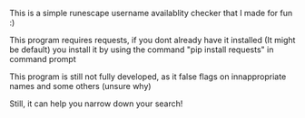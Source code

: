 This is a simple runescape username availablity checker that I made for fun :)

This program requires requests, if you dont already have it installed (It might be default) you install it by using the command "pip install requests" in command prompt 

This program is still not fully developed, as it false flags on innappropriate names and some others (unsure why)

Still, it can help you narrow down your search!
